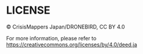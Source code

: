 # LICENSE

© CrisisMappers Japan/DRONEBIRD, CC BY 4.0

For more information, please refer to <https://creativecommons.org/licenses/by/4.0/deed.ja>
